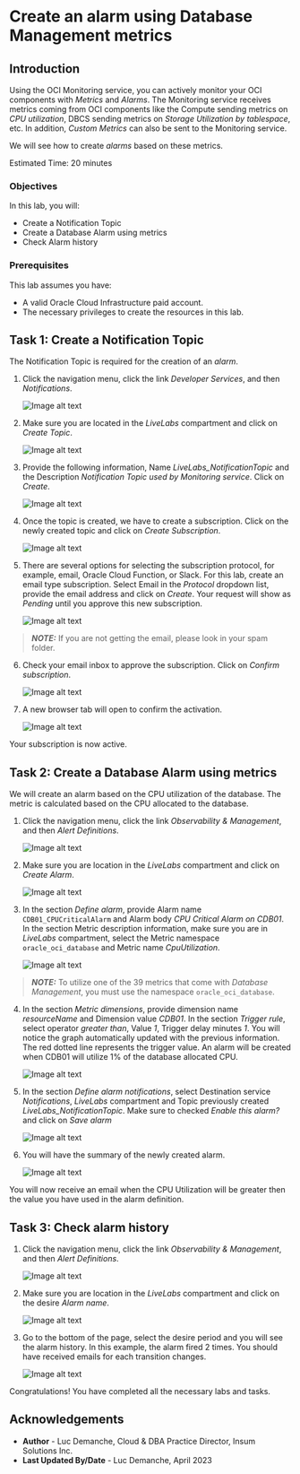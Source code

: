 # Create an alarm using Database Management metrics

## Introduction

Using the OCI Monitoring service, you can actively monitor your OCI components with *Metrics* and *Alarms*. The Monitoring service receives metrics coming from OCI components like the Compute sending metrics on *CPU utilization*, DBCS sending metrics on *Storage Utilization by tablespace*, etc. In addition, *Custom Metrics* can also be sent to the Monitoring service.

We will see how to create *alarms* based on these metrics.

Estimated Time: 20 minutes

### Objectives

In this lab, you will:
* Create a Notification Topic
* Create a Database Alarm using metrics
* Check Alarm history

### Prerequisites

This lab assumes you have:
* A valid Oracle Cloud Infrastructure paid account.
* The necessary privileges to create the resources in this lab.

## Task 1: Create a Notification Topic
The Notification Topic is required for the creation of an *alarm*.

1. Click the navigation menu, click the link *Developer Services*, and then *Notifications*.

	![Image alt text](images/image1.png)

2. Make sure you are located in the *LiveLabs* compartment and click on *Create Topic*.

	![Image alt text](images/image2.png)

3. Provide the following information, Name *LiveLabs_NotificationTopic* and the Description *Notification Topic used by Monitoring service*. Click on *Create*.

	![Image alt text](images/image3.png)

4. Once the topic is created, we have to create a subscription. Click on the newly created topic and click on *Create Subscription*.

	![Image alt text](images/image4.png)

5. There are several options for selecting the subscription protocol, for example, email, Oracle Cloud Function, or Slack. For this lab, create an email type subscription. Select Email in the *Protocol* dropdown list, provide the email address and click on *Create*. Your request will show as *Pending* until you approve this new subscription.

	![Image alt text](images/image5.png)

> **_NOTE:_** If you are not getting the email, please look in your spam folder.

6. Check your email inbox to approve the subscription. Click on *Confirm subscription*.

	![Image alt text](images/image5-1.png)

7. A new browser tab will open to confirm the activation.

	![Image alt text](images/image5-2.png)

Your subscription is now active.

## Task 2: Create a Database Alarm using metrics

We will create an alarm based on the CPU utilization of the database. The metric is calculated based on the CPU allocated to the database.
1. Click the navigation menu, click the link *Observability & Management*, and then *Alert Definitions*.

	![Image alt text](images/image6.png)

2. Make sure you are location in the *LiveLabs* compartment and click on *Create Alarm*.

	![Image alt text](images/image7.png)

3. In the section *Define alarm*, provide Alarm name `CDB01_CPUCriticalAlarm` and Alarm body *CPU Critical Alarm on CDB01*. In the section Metric description information, make sure you are in *LiveLabs* compartment, select the Metric namespace `oracle_oci_database` and Metric name *CpuUtilization*.

	![Image alt text](images/image8.png)

  > **_NOTE:_** To utilize one of the 39 metrics that come with *Database Management*, you must use the namespace `oracle_oci_database`.

4. In the section *Metric dimensions*, provide dimension name *resourceName* and Dimension value *CDB01*. In the section *Trigger rule*, select operator *greater than*, Value *1*, Trigger delay minutes *1*. You will notice the graph automatically updated with the previous information. The red dotted line represents the trigger value. An alarm will be created when CDB01 will utilize 1% of the database allocated CPU.

	![Image alt text](images/image9.png)

5. In the section *Define alarm notifications*, select Destination service *Notifications*, *LiveLabs* compartment and Topic previously created *LiveLabs_NotificationTopic*. Make sure to checked *Enable this alarm?* and click on *Save alarm*

	![Image alt text](images/image10.png)

6. You will have the summary of the newly created alarm.

	![Image alt text](images/image11.png)

You will now receive an email when the CPU Utilization will be greater then the value you have used in the alarm definition.

## Task 3: Check alarm history

1. Click the navigation menu, click the link *Observability & Management*, and then *Alert Definitions*.

	![Image alt text](images/image6.png)

2. Make sure you are location in the *LiveLabs* compartment and click on the desire *Alarm name*.

	![Image alt text](images/image12.png)

3. Go to the bottom of the page, select the desire period and you will see the alarm history. In this example, the alarm fired 2 times. You should have received emails for each transition changes.

	![Image alt text](images/image13.png)

Congratulations! You have completed all the necessary labs and tasks.

## Acknowledgements
* **Author** - Luc Demanche, Cloud & DBA Practice Director, Insum Solutions Inc.
* **Last Updated By/Date** - Luc Demanche, April 2023
